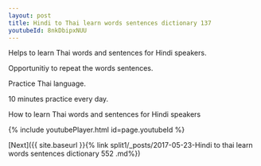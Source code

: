 ```yaml
---
layout: post
title: Hindi to Thai learn words sentences dictionary 137 
youtubeId: 8nkDbipxNUU
---
```

 
 
Helps to learn Thai words and sentences for Hindi speakers.

Opportunitiy to repeat the words sentences. 

Practice Thai language. 
 
10 minutes practice every day. 
 
How to learn Thai words and sentences for Hindi speakers 
 
{% include youtubePlayer.html id=page.youtubeId %}
 
 
[Next]({{ site.baseurl }}{% link  split1/_posts/2017-05-23-Hindi to thai learn words sentences dictionary 552 .md%})
 
